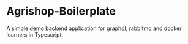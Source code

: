# Agrishop-Boilerplate
A simple demo backend application for graphql, rabbitmq and docker learners in Typescript. 

